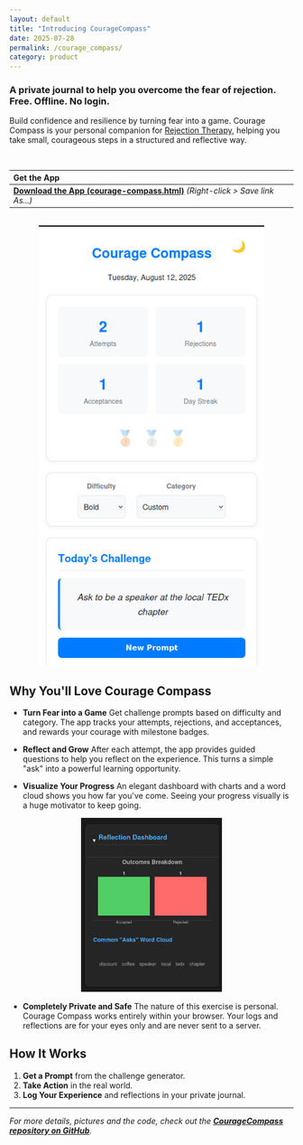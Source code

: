 ```yaml
---
layout: default
title: "Introducing CourageCompass"
date: 2025-07-28
permalink: /courage_compass/
category: product
---
```


### A private journal to help you overcome the fear of rejection. Free. Offline. No login.

Build confidence and resilience by turning fear into a game. Courage Compass is your personal companion for [Rejection Therapy](https://www.ted.com/talks/jia_jiang_what_i_learned_from_100_days_of_rejection), helping you take small, courageous steps in a structured and reflective way.

<!--more-->

<br/>

| Get the App                                                                                                      |
| :--------------------------------------------------------------------------------------------------------------------- |
| [**Download the App (courage-compass.html)**](https://raw.githubusercontent.com/nextfiveinc/courage_compass/refs/heads/main/courage_compass.html) _(Right-click > Save link As...)_                    |


<br/>

<center><img src="https://raw.githubusercontent.com/nextfiveinc/courage_compass/refs/heads/main/screenshots/Screenshot%20from%202025-08-12%2017-14-25.png" alt="Screenshot of the main dashboard" width="400"></center>

## Why You'll Love Courage Compass

*   **Turn Fear into a Game**
    Get challenge prompts based on difficulty and category. The app tracks your attempts, rejections, and acceptances, and rewards your courage with milestone badges.

*   **Reflect and Grow**
    After each attempt, the app provides guided questions to help you reflect on the experience. This turns a simple "ask" into a powerful learning opportunity.

*   **Visualize Your Progress**
    An elegant dashboard with charts and a word cloud shows you how far you've come. Seeing your progress visually is a huge motivator to keep going.

<center><img src="https://raw.githubusercontent.com/nextfiveinc/courage_compass/refs/heads/main/screenshots/Screenshot%20from%202025-08-12%2017-15-17.png" alt="Screenshot of the progress dashboard" width="250"></center>

*   **Completely Private and Safe**
    The nature of this exercise is personal. Courage Compass works entirely within your browser. Your logs and reflections are for your eyes only and are never sent to a server.

## How It Works

1.  **Get a Prompt** from the challenge generator.
2.  **Take Action** in the real world.
3.  **Log Your Experience** and reflections in your private journal.

---

*For more details, pictures and the code, check out the [**CourageCompass repository on GitHub**](https://github.com/nextfiveinc/courage_compass).*


